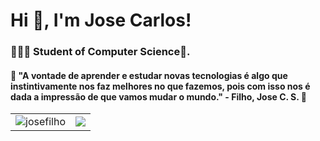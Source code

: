 <h1>Hi 👋, I'm Jose Carlos!</h1>
<h3>🧑🏻‍💻 Student of Computer Science🚀.</h3>

<h4>🚀 "A vontade de aprender e estudar novas tecnologias é algo que instintivamente nos faz melhores no que fazemos, pois com isso nos é dada a impressão de que vamos mudar o mundo." - Filho, Jose C. S. 📖</h4>

<table>
  <tr>
    <td align="center" style="padding=0;width=50%;">
      <img src="https://github-readme-stats.vercel.app/api?username=josefilho&show_icons=true&theme=dracula&count_private=true&" alt="josefilho" />
    </td>
    <td align="center" style="padding=0;width=50%;">
      <img align="center" style="padding=0;" src="https://github-readme-stats.vercel.app/api/top-langs/?username=josefilho&theme=dracula&hide_title=true" />
    </td>
  </tr>
</table>
